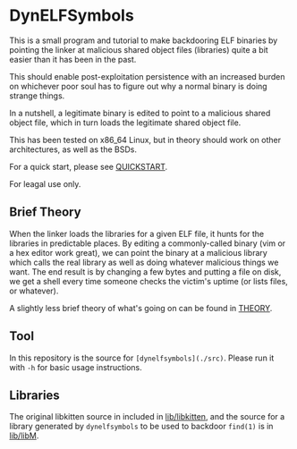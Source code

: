 DynELFSymbols
=============

This is a small program and tutorial to make backdooring ELF binaries by
pointing the linker at malicious shared object files (libraries) quite a bit
easier than it has been in the past.

This should enable post-exploitation persistence with an increased burden on
whichever poor soul has to figure out why a normal binary is doing strange
things.

In a nutshell, a legitimate binary is edited to point to a malicious shared
object file, which in turn loads the legitimate shared object file.

This has been tested on x86_64 Linux, but in theory should work on other
architectures, as well as the BSDs.

For a quick start, please see [QUICKSTART](QUICKSTART.md).

For leagal use only.

Brief Theory
------------
When the linker loads the libraries for a given ELF file, it hunts for the
libraries in predictable places.  By editing a commonly-called binary (vim or a
hex editor work great), we can point the binary at a malicious library which
calls the real library as well as doing whatever malicious things we want.  The
end result is by changing a few bytes and putting a file on disk, we get a
shell every time someone checks the victim's uptime (or lists files, or
whatever).

A slightly less brief theory of what's going on can be found in
[THEORY](THEORY.md).

Tool
----
In this repository is the source for `[dynelfsymbols](./src)`.  Please run it
with `-h` for basic usage instructions.

Libraries
---------
The original libkitten source in included in [lib/libkitten](./lib/libkitten),
and the source for a library generated by `dynelfsymbols` to be used to
backdoor `find(1)` is in [lib/libM](./lib/libM).
